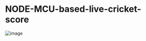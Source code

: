 # NODE-MCU-based-live-cricket-score
![image](https://user-images.githubusercontent.com/89987150/194589704-60222282-1fac-4519-bedf-411606e1b944.png)
